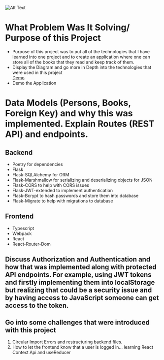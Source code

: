 ![Alt Text](https://media.giphy.com/media/8J2MOphsMnQUo/giphy-downsized-large.gif)

# What Problem Was It Solving/ Purpose of this Project

* Purpose of this project was to put all of the technologies that I have learned into one project and to create an application where one can store all of the books that they read and keep track of them.
* Display the Diagram and go more in Depth into the technologies that were used in this project  
<a href="https://app.diagrams.net/#G1-GfLVkZGrDnST3QLuimNgzl35Hn_8Tth" target="_blank">Demo</a>
* Demo the Application

# Data Models (Persons, Books, Foreign Key) and why this was implemented. Explain Routes (REST API) and endpoints.


## Backend
* Poetry for dependencies
* Flask
* Flask-SQLAlchemy for ORM
* Flask-Marshmallow for serializing and deserializing objects for JSON
* Flask-CORS to help with CORS issues
* Flask-JWT-extended to implement authentication
* Flask-Bcrypt to hash passwords and store them into database
* Flask-Migrate to help with migrations to database
## Frontend
* Typescript
* Webpack
* React
* React-Router-Dom


## Discuss Authorization and Authentication and how that was implemented along with protected API endpoints. For example, using JWT tokens and firstly implementing them into localStorage but realizing that could be a security issue and by having access to JavaScript someone can get access to the token.

## Go into some challenges that were introduced with this project

1. Circular Import Errors and restructuring backend files.
2. How to let the frontend know that a user is logged in… learning React Context Api and useReducer



